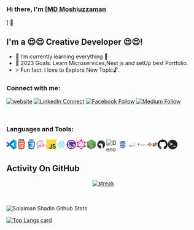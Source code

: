 ### Hi there, I'm  [<a href="https://github.com/moshiuzzaman">MD Moshiuzzaman</a></h3>] 👋

## I'm a 😍😍 Creative Developer 😍😍!
- 🌱 I’m currently learning everything 🤣
- 🥅 2023 Goals: Learn Microservices,Nest js and setUp best Portfolio.
- ⚡ Fun fact: I love to Explore New Topic🔓. 

### Connect with me:
[![website](https://img.shields.io/badge/Website-46a2f1.svg?&style=flat-square&logo=Google-Chrome&logoColor=white&link=http://moshiuzzaman.netlify.app/)](https://shozonraj.com)
[![LinkedIn Connect](https://img.shields.io/badge/%20-Connect-black?color=14171A&labelColor=212121&logo=linkedin&logoColor=ffffff)](https://www.linkedin.com/in/shozonraj) 
[![Facebook Follow](https://img.shields.io/badge/%20-Follow-black?color=14171A&labelColor=1976d2&logo=facebook&logoColor=ffffff)](https://www.facebook.com/shozonraj) 
[![Medium Follow](https://img.shields.io/badge/%20-Follow-black?color=14171A&labelColor=1976d2&logo=medium&logoColor=ffffff)](https://shozonraj.medium.com/) 


<br />

### Languages and Tools:

[<img align="left" alt="Visual Studio Code" width="26px" src="https://raw.githubusercontent.com/github/explore/80688e429a7d4ef2fca1e82350fe8e3517d3494d/topics/visual-studio-code/visual-studio-code.png" />][webdevplaylist]
[<img align="left" alt="HTML5" width="26px" src="https://raw.githubusercontent.com/github/explore/80688e429a7d4ef2fca1e82350fe8e3517d3494d/topics/html/html.png" />][webdevplaylist]
[<img align="left" alt="CSS3" width="26px" src="https://raw.githubusercontent.com/github/explore/80688e429a7d4ef2fca1e82350fe8e3517d3494d/topics/css/css.png" />][cssplaylist]
[<img align="left" alt="Sass" width="26px" src="https://raw.githubusercontent.com/github/explore/80688e429a7d4ef2fca1e82350fe8e3517d3494d/topics/sass/sass.png" />][cssplaylist]
[<img align="left" alt="JavaScript" width="26px" src="https://raw.githubusercontent.com/github/explore/80688e429a7d4ef2fca1e82350fe8e3517d3494d/topics/javascript/javascript.png" />][jsplaylist]
[<img align="left" alt="React" width="26px" src="https://raw.githubusercontent.com/github/explore/80688e429a7d4ef2fca1e82350fe8e3517d3494d/topics/react/react.png" />][reactplaylist]
[<img align="left" alt="Gatsby" width="26px" src="https://raw.githubusercontent.com/github/explore/e94815998e4e0713912fed477a1f346ec04c3da2/topics/gatsby/gatsby.png" />][webdevplaylist]
[<img align="left" alt="GraphQL" width="26px" src="https://raw.githubusercontent.com/github/explore/80688e429a7d4ef2fca1e82350fe8e3517d3494d/topics/graphql/graphql.png" />][webdevplaylist]
[<img align="left" alt="Node.js" width="26px" src="https://raw.githubusercontent.com/github/explore/80688e429a7d4ef2fca1e82350fe8e3517d3494d/topics/nodejs/nodejs.png" />][webdevplaylist]
[<img align="left" alt="Deno" width="26px" src="https://raw.githubusercontent.com/github/explore/361e2821e2dea67711cde99c9c40ed357061cf27/topics/deno/deno.png" />][webdevplaylist]
[<img align="left" alt="Deno" width="30px" src="https://raw.githubusercontent.com/rhoit/mode-icons/dump/icons/php.png" />][webdevplaylist]
[<img align="left" alt="SQL" width="26px" src="https://raw.githubusercontent.com/github/explore/80688e429a7d4ef2fca1e82350fe8e3517d3494d/topics/sql/sql.png" />][webdevplaylist]
[<img align="left" alt="MySQL" width="26px" src="https://raw.githubusercontent.com/github/explore/80688e429a7d4ef2fca1e82350fe8e3517d3494d/topics/mysql/mysql.png" />][webdevplaylist]
[<img align="left" alt="MongoDB" width="26px" src="https://raw.githubusercontent.com/github/explore/80688e429a7d4ef2fca1e82350fe8e3517d3494d/topics/mongodb/mongodb.png" />][webdevplaylist]
[<img align="left" alt="Git" width="26px" src="https://raw.githubusercontent.com/github/explore/80688e429a7d4ef2fca1e82350fe8e3517d3494d/topics/git/git.png" />][webdevplaylist]
[<img align="left" alt="GitHub" width="26px" src="https://raw.githubusercontent.com/github/explore/78df643247d429f6cc873026c0622819ad797942/topics/github/github.png" />][webdevplaylist]
[<img align="left" alt="HTML5" width="26px" src="https://raw.githubusercontent.com/github/explore/80688e429a7d4ef2fca1e82350fe8e3517d3494d/topics/terminal/terminal.png" />][webdevplaylist]

<br />

<br />

## Activity On GitHub
<p align="center">
  <a href="https://github.com/moshiuzzaman">      
<img title="stats" alt="streak" src="https://github-readme-streak-stats.herokuapp.com/?user=moshiuzzaman&theme=dark&hide_border=true&stroke=f53b3b"/>
</a> 
</p>

<br />
<br />
<img width="550px" alt="Solaiman Shadin Github Stats"  src="https://github-readme-stats.vercel.app/api?username=moshiuzzaman&show_icons=true"/>

[![Top Langs card](https://github-readme-stats.vercel.app/api/top-langs/?username=moshiuzzaman&card_width=550)](https://github.com/moshiuzzaman/moshiuzzaman)


[programming]: https://www.programming-hero.com/
[website]: http://moshiuzzaman.netlify.app/
[twitter]: http://moshiuzzaman.netlify.app/
[linkedin]: http://moshiuzzaman.netlify.app/
[webdevplaylist]: http://moshiuzzaman.netlify.app/
[jsplaylist]: http://moshiuzzaman.netlify.app/
[cssplaylist]: http://moshiuzzaman.netlify.app/
[reactplaylist]: http://moshiuzzaman.netlify.app/
